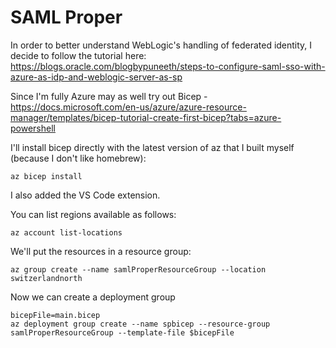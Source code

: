 # SAML Proper
In order to better understand WebLogic's handling of federated identity,
I decide to follow the tutorial here: https://blogs.oracle.com/blogbypuneeth/steps-to-configure-saml-sso-with-azure-as-idp-and-weblogic-server-as-sp

Since I'm fully Azure may as well try out Bicep - https://docs.microsoft.com/en-us/azure/azure-resource-manager/templates/bicep-tutorial-create-first-bicep?tabs=azure-powershell 

I'll install bicep directly with the latest version of az that I built myself (because I don't like homebrew):

	az bicep install

I also added the VS Code extension.

You can list regions available as follows:

	az account list-locations

We'll put the resources in a resource group:

	az group create --name samlProperResourceGroup --location switzerlandnorth

Now we can create a deployment group

	bicepFile=main.bicep
	az deployment group create --name spbicep --resource-group samlProperResourceGroup --template-file $bicepFile

